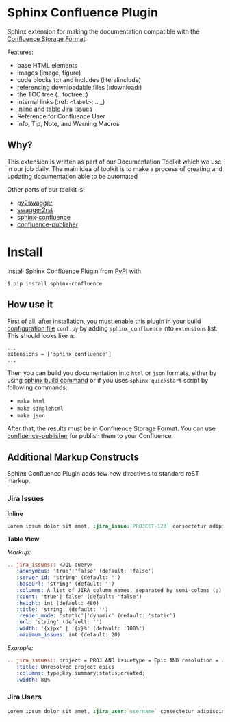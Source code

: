 # Sphinx Confluence Plugin

Sphinx extension for making the documentation compatible with the [Confluence Storage Format](https://confluence.atlassian.com/display/DOC/Confluence+Storage+Format).

Features:

- base HTML elements
- images (image, figure)
- code blocks (::) and includes (literalinclude)
- referencing downloadable files (:download:)
- the TOC tree (.. toctree::)
- internal links (:ref: `<label>`; .. _<label>)
- Inline and table Jira Issues
- Reference for Confluence User
- Info, Tip, Note, and Warning Macros

## Why?

This extension is written as part of our Documentation Toolkit which we use in our job daily.
The main idea of toolkit is to make a process of creating and updating documentation able to be automated

Other parts of our toolkit is:

- [py2swagger](#TBA)
- [swagger2rst](https://github.com/Arello-Mobile/swagger2rst)
- [sphinx-confluence](https://github.com/Arello-Mobile/sphinx-confluence)
- [confluence-publisher](https://github.com/Arello-Mobile/confluence-publisher)

# Install

Install Sphinx Confluence Plugin from [PyPI](https://pypi.python.org/pypi/sphinx-confluence) with
```
$ pip install sphinx-confluence
```

## How use it

First of all, after installation, you must enable this plugin in your [build configuration file](http://www.sphinx-doc.org/en/stable/config.html#confval-extensions)
`conf.py` by adding `sphinx_confluence` into `extensions` list. This should looks like a:
```
...
extensions = ['sphinx_confluence']
...
```

Then you can build you documentation into `html` or `json` formats, either by using [sphinx build command](http://www.sphinx-doc.org/en/stable/tutorial.html#running-the-build)
or if you uses `sphinx-quickstart` script by following commands:
- `make html`
- `make singlehtml`
- `make json`

After that, the results must be in Confluence Storage Format. You can use [confluence-publisher](https://github.com/Arello-Mobile/confluence-publisher)
for publish them to your Confluence.


## Additional Markup Constructs

Sphinx Confluence Plugin adds few new directives to standard reST markup.

### Jira Issues

**Inline**

```rst
Lorem ipsum dolor sit amet, :jira_issue:`PROJECT-123` consectetur adipiscing elit
```

**Table View**

*Markup:*

```rst
.. jira_issues:: <JQL query>
   :anonymous: 'true'|'false' (default: 'false')
   :server_id: 'string' (default: '')
   :baseurl: 'string' (default: '')
   :columns: A list of JIRA column names, separated by semi-colons (;)
   :count: 'true'|'false' (default: 'false')
   :height: int (default: 480)
   :title: 'string' (default: '')
   :render_mode: 'static'|'dynamic' (default: 'static')
   :url: 'string' (default: '')
   :width: '{x}px' | '{x}%' (default: '100%')
   :maximum_issues: int (default: 20)
```

*Example:*

```rst
.. jira_issues:: project = PROJ AND issuetype = Epic AND resolution = Unresolved
   :title: Unresolved project epics
   :columns: type;key;summary;status;created;
   :width: 80%
```

### Jira Users

```rst
Lorem ipsum dolor sit amet, :jira_user:`username` consectetur adipiscing elit
```
